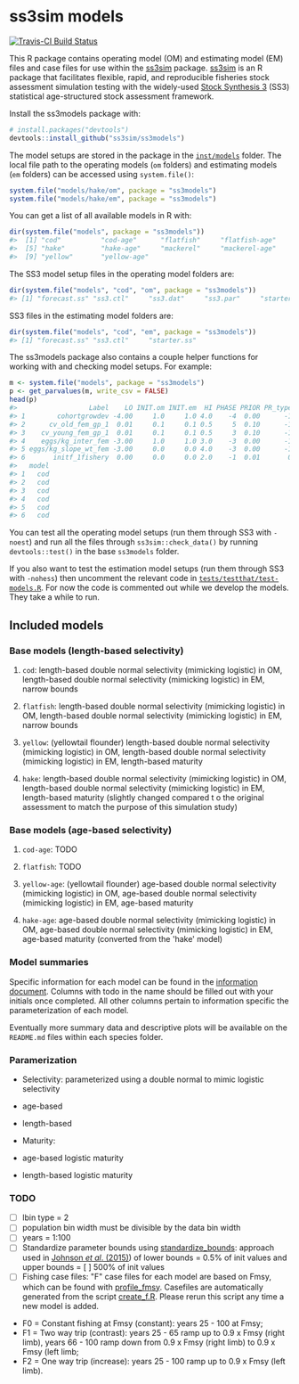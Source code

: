 <!-- README.md is generated from README.Rmd. Please edit that file and run
     `rmarkdown::render()` on this file. -->
ss3sim models
=============

[![Travis-CI Build Status](https://travis-ci.org/ss3sim/ss3models.png?branch=master)](https://travis-ci.org/ss3sim/ss3models)

This R package contains operating model (OM) and estimating model (EM) files and case files for use within the [ss3sim](https://github.com/ss3sim/ss3sim) package. [ss3sim](https://github.com/ss3sim/ss3sim) is an R package that facilitates flexible, rapid, and reproducible fisheries stock assessment simulation testing with the widely-used [Stock Synthesis 3](http://nft.nefsc.noaa.gov/Stock_Synthesis_3.htm) (SS3) statistical age-structured stock assessment framework.

Install the ss3models package with:

``` r
# install.packages("devtools")
devtools::install_github("ss3sim/ss3models")
```

The model setups are stored in the package in the [`inst/models`](inst/models) folder. The local file path to the operating models (`om` folders) and estimating models (`em` folders) can be accessed using `system.file()`:

``` r
system.file("models/hake/om", package = "ss3models")
system.file("models/hake/em", package = "ss3models")
```

You can get a list of all available models in R with:

``` r
dir(system.file("models", package = "ss3models"))
#>  [1] "cod"          "cod-age"      "flatfish"     "flatfish-age"
#>  [5] "hake"         "hake-age"     "mackerel"     "mackerel-age"
#>  [9] "yellow"       "yellow-age"
```

The SS3 model setup files in the operating model folders are:

``` r
dir(system.file("models", "cod", "om", package = "ss3models"))
#> [1] "forecast.ss" "ss3.ctl"     "ss3.dat"     "ss3.par"     "starter.ss"
```

SS3 files in the estimating model folders are:

``` r
dir(system.file("models", "cod", "em", package = "ss3models"))
#> [1] "forecast.ss" "ss3.ctl"     "starter.ss"
```

The ss3models package also contains a couple helper functions for working with and checking model setups. For example:

``` r
m <- system.file("models", package = "ss3models")
p <- get_parvalues(m, write_csv = FALSE)
head(p)
#>                  Label    LO INIT.om INIT.em  HI PHASE PRIOR PR_type   SD
#> 1        cohortgrowdev -4.00     1.0     1.0 4.0    -4  0.00      -1  0.0
#> 2      cv_old_fem_gp_1  0.01     0.1     0.1 0.5     5  0.10      -1  0.8
#> 3    cv_young_fem_gp_1  0.01     0.1     0.1 0.5     3  0.10      -1  0.8
#> 4    eggs/kg_inter_fem -3.00     1.0     1.0 3.0    -3  0.00      -1  0.0
#> 5 eggs/kg_slope_wt_fem -3.00     0.0     0.0 4.0    -3  0.00      -1  0.0
#> 6       initf_1fishery  0.00     0.0     0.0 2.0    -1  0.01       0 99.0
#>   model
#> 1   cod
#> 2   cod
#> 3   cod
#> 4   cod
#> 5   cod
#> 6   cod
```

You can test all the operating model setups (run them through SS3 with `-noest`) and run all the files through `ss3sim::check_data()` by running `devtools::test()` in the base `ss3models` folder.

If you also want to test the estimation model setups (run them through SS3 with `-nohess`) then uncomment the relevant code in [`tests/testthat/test-models.R`](tests/testthat/test-models.R). For now the code is commented out while we develop the models. They take a while to run.

Included models
---------------

### Base models (length-based selectivity)

1.  `cod`: length-based double normal selectivity (mimicking logistic) in OM, length-based double normal selectivity (mimicking logistic) in EM, narrow bounds

2.  `flatfish`: length-based double normal selectivity (mimicking logistic) in OM, length-based double normal selectivity (mimicking logistic) in EM, narrow bounds

3.  `yellow`: (yellowtail flounder) length-based double normal selectivity (mimicking logistic) in OM, length-based double normal selectivity (mimicking logistic) in EM, length-based maturity

4.  `hake`: length-based double normal selectivity (mimicking logistic) in OM, length-based double normal selectivity (mimicking logistic) in EM, length-based maturity (slightly changed compared t o the original assessment to match the purpose of this simulation study)

### Base models (age-based selectivity)

1.  `cod-age`: TODO

2.  `flatfish`: TODO

3.  `yellow-age`: (yellowtail flounder) age-based double normal selectivity (mimicking logistic) in OM, age-based double normal selectivity (mimicking logistic) in EM, age-based maturity

4.  `hake-age`: age-based double normal selectivity (mimicking logistic) in OM, age-based double normal selectivity (mimicking logistic) in EM, age-based maturity (converted from the 'hake' model)

### Model summaries

Specific information for each model can be found in the [information document](https://github.com/ss3sim/growth_models/blob/master/extra/modelinfo.csv). Columns with todo in the name should be filled out with your initials once completed. All other columns pertain to information specific the parameterization of each model.

Eventually more summary data and descriptive plots will be available on the `README.md` files within each species folder.

### Paramerization

-   Selectivity: parameterized using a double normal to mimic logistic selectivity
-   age-based
-   length-based

-   Maturity:
-   age-based logistic maturity
-   length-based logistic maturity

### TODO

-   [ ] lbin type = 2
-   [ ] population bin width must be divisible by the data bin width
-   [ ] years = 1:100
-   [ ] Standardize parameter bounds using [standardize\_bounds](https://github.com/ss3sim/ss3sim/blob/master/R/standardize_bounds.R): approach used in [Johnson *et al*. (2015)](http://icesjms.oxfordjournals.org/content/early/2014/04/09/icesjms.fsu055.full.pdf?keytype=ref&ijkey=NEXmZIkz3289u3z)) of lower bounds = 0.5% of init values and upper bounds = [ ] 500% of init values
-   [ ] Fishing case files: "F" case files for each model are based on Fmsy, which can be found with [profile\_fmsy](https://github.com/ss3sim/ss3sim/blob/master/R/profile_fmsy.r). Casefiles are automatically generated from the script [create\_f.R](https://github.com/ss3sim/growth_models/blob/master/create_f.R). Please rerun this script any time a new model is added.
-   F0 = Constant fishing at Fmsy (constant): years 25 - 100 at Fmsy;
-   F1 = Two way trip (contrast): years 25 - 65 ramp up to 0.9 x Fmsy (right limb), years 66 - 100 ramp down from 0.9 x Fmsy (right limb) to 0.9 x Fmsy (left limb;
-   F2 = One way trip (increase): years 25 - 100 ramp up to 0.9 x Fmsy (left limb).
